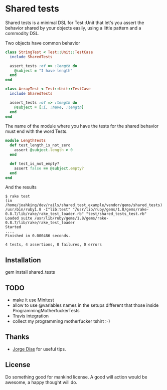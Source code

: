 # Shared tests

Shared tests is a minimal DSL for Test::Unit that let's you assert the behavior shared by your objects
easily, using a little pattern and a commodity DSL.


Two objects have common behavior

```ruby
class StringTest < Test::Unit::TestCase
  include SharedTests

  assert_tests :of => :length do
    @subject = "I have length"
  end
end

class ArrayTest < Test::Unit::TestCase
  include SharedTests

  assert_tests :of => :length do
    @subject = [:i, :have, :length]
  end
end
```

The name of the module where you have the tests for the shared behavior must end with the word Tests.

```ruby
module LengthTests
  def test_length_is_not_zero
    assert @subject.length > 0
  end

  def test_is_not_empty?
    assert false == @subject.empty?
  end
end
```

And the results

```
$ rake test
(in /home/joahking/dev/rails/shared_test_example/vendor/gems/shared_tests)
/usr/bin/ruby1.8 -I"lib:test" "/usr/lib/ruby/gems/1.8/gems/rake-0.8.7/lib/rake/rake_test_loader.rb" "test/shared_tests_test.rb"
Loaded suite /usr/lib/ruby/gems/1.8/gems/rake-0.8.7/lib/rake/rake_test_loader
Started
....
Finished in 0.000486 seconds.

4 tests, 4 assertions, 0 failures, 0 errors
```

## Installation

   gem install shared_tests

## TODO

* make it use Minitest
* allow to use @variables names in the setups different that those inside ProgrammingMotherfuckerTests
* Travis integration
* collect my programming motherfucker tshirt :-)

## Thanks

* [Jorge Días](https://github.com/diasjorge) for useful tips.

## License

Do something good for mankind license. A good will action would be awesome, a happy thought will do.
